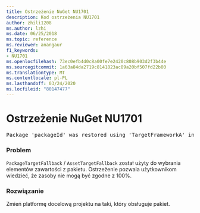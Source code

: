 ```yaml
---
title: Ostrzeżenie NuGet NU1701
description: Kod ostrzeżenia NU1701
author: zhili1208
ms.author: lzhi
ms.date: 06/25/2018
ms.topic: reference
ms.reviewer: anangaur
f1_keywords:
- NU1701
ms.openlocfilehash: 73ec0efb4d0c8a00fe7e2420c808b903d2f3b44e
ms.sourcegitcommit: 1a63a84da2719c8141823ac89a20bf507fd22b00
ms.translationtype: MT
ms.contentlocale: pl-PL
ms.lasthandoff: 03/24/2020
ms.locfileid: "80147477"
---
```

# <a name="nuget-warning-nu1701"></a>Ostrzeżenie NuGet NU1701

<pre>Package 'packageId' was restored using 'TargetFrameworkA' instead the project target framework 'TargetFrameworkB'. This package may not be fully compatible with your project.</pre>

### <a name="issue"></a>Problem
`PackageTargetFallback` / `AssetTargetFallback` został użyty do wybrania elementów zawartości z pakietu. Ostrzeżenie pozwala użytkownikom wiedzieć, że zasoby nie mogą być zgodne z 100%.

### <a name="solution"></a>Rozwiązanie
Zmień platformę docelową projektu na taki, który obsługuje pakiet.

